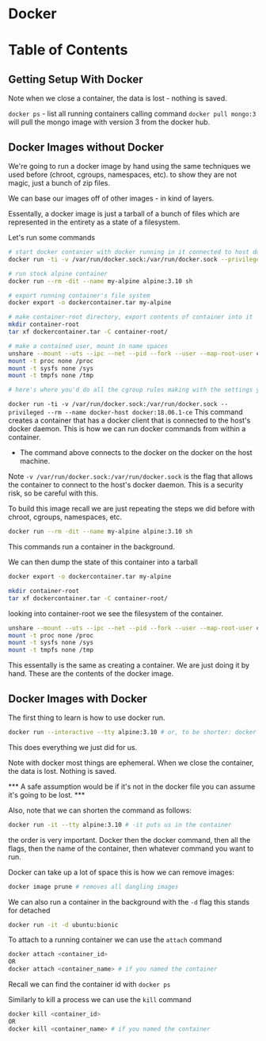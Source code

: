 # Docker

# Table of Contents

## Getting Setup With Docker

Note when we close a container, the data is lost - nothing is saved.

`docker ps` - list all running containers
calling command `docker pull mongo:3` will pull the mongo image with version 3 from the docker hub.

## Docker Images without Docker

We're going to run a docker image by hand using the same techniques we used before (chroot, cgroups, namespaces, etc).
to show they are not magic, just a bunch of zip files.

We can base our images off of other images - in kind of layers.

Essentally, a docker image is just a tarball of a bunch of files which are represented in the entirety as a state of a filesystem.

Let's run some commands 
```bash
# start docker contanier with docker running in it connected to host docker daemon
docker run -ti -v /var/run/docker.sock:/var/run/docker.sock --privileged --rm --name docker-host docker:18.06.1-ce

# run stock alpine container
docker run --rm -dit --name my-alpine alpine:3.10 sh

# export running container's file system
docker export -o dockercontainer.tar my-alpine

# make container-root directory, export contents of container into it
mkdir container-root
tar xf dockercontainer.tar -C container-root/

# make a contained user, mount in name spaces
unshare --mount --uts --ipc --net --pid --fork --user --map-root-user chroot $PWD/container-root ash # this also does chroot for us
mount -t proc none /proc
mount -t sysfs none /sys
mount -t tmpfs none /tmp

# here's where you'd do all the cgroup rules making with the settings you wanted to
```
`docker run -ti -v /var/run/docker.sock:/var/run/docker.sock --privileged --rm --name docker-host docker:18.06.1-ce`
This command creates a container that has a docker client that is connected to the host's docker daemon. This is how we can run docker commands from within a container.
- The command above connects to the docker on the docker on the host machine.

Note `-v /var/run/docker.sock:/var/run/docker.sock` is the flag that allows the container to connect to the host's docker daemon. This is a security risk, so be careful with this.

To build this image recall we are just repeating the steps we did before with chroot, cgroups, namespaces, etc.

```bash
docker run --rm -dit --name my-alpine alpine:3.10 sh
```
This commands run a container in the background.

We can then dump the state of this container into a tarball 

```bash
docker export -o dockercontainer.tar my-alpine

mkdir container-root
tar xf dockercontainer.tar -C container-root/
```
looking into container-root we see the filesystem of the container.

```bash
unshare --mount --uts --ipc --net --pid --fork --user --map-root-user chroot $PWD/container-root ash # Note ash is the shell for alpine
mount -t proc none /proc
mount -t sysfs none /sys
mount -t tmpfs none /tmp
```
This essentally is the same as creating a container. We are just doing it by hand. These are the contents of the docker image.


## Docker Images with Docker

The first thing to learn is how to use docker run.

```bash
docker run --interactive --tty alpine:3.10 # or, to be shorter: docker run -it alpine:3.10
```
This does everything we just did for us.

Note with docker most things are ephemeral. When we close the container, the data is lost. Nothing is saved. 

*** A safe assumption would be if it's not in the docker file you can assume it's going to be lost. ***

Also, note that we can shorten the command as follows:
```bash
docker run -it --tty alpine:3.10 # -it puts us in the container
```
the order is very important. Docker then the docker command, then all the flags, then the name of the container, then whatever command you want to run.

Docker can take up a lot of space this is how we can remove images:
```bash
docker image prune # removes all dangling images
```
We can also run a container in the background with the `-d` flag this stands for detached 
```bash
docker run -it -d ubuntu:bionic 
```
To attach to a running container we can use the `attach` command
```bash
docker attach <container_id>
OR
docker attach <container_name> # if you named the container
```
Recall we can find the container id with `docker ps`

Similarly to kill a process we can use the `kill` command
```bash
docker kill <container_id>
OR
docker kill <container_name> # if you named the container
```

